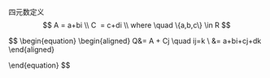 四元数定义
$$
A = a+bi \\
C  = c+di \\
where \quad \{a,b,c\} \in R
$$

$$
\begin{equation}
\begin{aligned}
Q&= A + Cj \quad ij=k \\
&= a+bi+cj+dk
\end{aligned}
    
\end{equation}
$$
 
